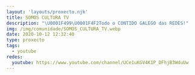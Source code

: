 ```yaml
---
layout: 'layouts/proxecto.njk'
title: SOMOS CULTURA TV
description: "\U0001F499\U0001F4F2Todo o CONTIDO GALEGO das REDES!"
img: /img/comunidade/SOMOS_CULTURA_TV.webp
date: 2020-10-12 12:32:40
type: proxecto
tags:
  - youtube
redes:
  youtube: https://www.youtube.com/channel/UCe1uKGV4K1P_DFhjB3WduUw
---
```

